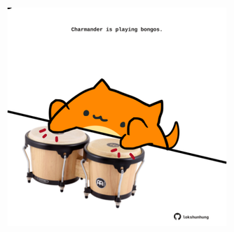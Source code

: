 <!-- built at 31/08/2023, 12:00:53 UTC -->
<p align="center">
  <img width="500" height="500" src="./ReadmeImage.svg">
</p>
